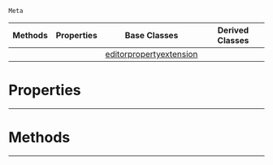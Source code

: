  `Meta`

|Methods|Properties|Base Classes|Derived Classes|
|---|---|---|---|
| | |[editorpropertyextension](editorpropertyextension.md)| |


 #  Properties


---  
 #  Methods


---  
 

 